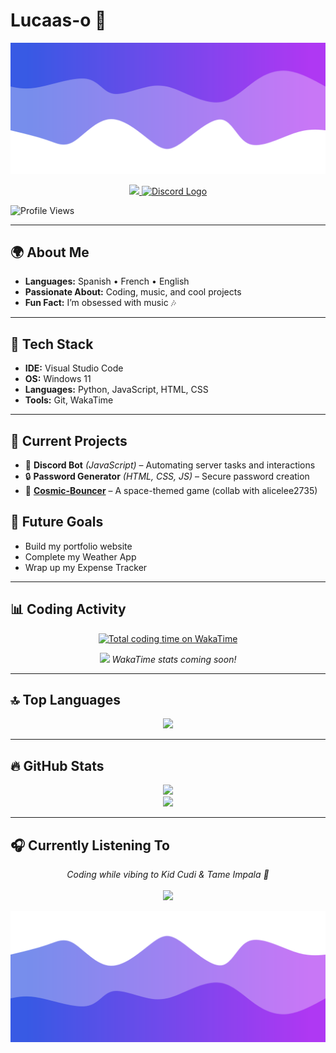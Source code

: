 # **Lucaas-o** 👋  

![Header](./1.png)  

<p align="center">
  <a href="https://github.com/Lucaas-o">
    <img src="https://img.shields.io/badge/GitHub-181717?style=for-the-badge&logo=github&logoColor=white" />
  </a>
  <a href="https://discord.gg/c3eDfu6xw7">
    <img src="https://img.shields.io/badge/Discord-5865F2?style=for-the-badge&logo=discord&logoColor=white" alt="Discord Logo" />
  </a>
</p>  

![Profile Views](https://komarev.com/ghpvc/?username=Lucaas-o&color=blueviolet)  

---

## **🌍 About Me**  
- **Languages:** Spanish • French • English  
- **Passionate About:** Coding, music, and cool projects  
- **Fun Fact:** I’m obsessed with music 🎶  

---

## **🔧 Tech Stack**  
- **IDE:** Visual Studio Code  
- **OS:** Windows 11  
- **Languages:** Python, JavaScript, HTML, CSS  
- **Tools:** Git, WakaTime  

---

## **🚀 Current Projects**  
- 🤖 **Discord Bot** *(JavaScript)* – Automating server tasks and interactions  
- 🔒 **Password Generator** *(HTML, CSS, JS)* – Secure password creation  
- 🌌 **[Cosmic-Bouncer](https://github.com/alicelee2735/Cosmic-Bouncer)** – A space-themed game (collab with alicelee2735)  

## **🎯 Future Goals**  
- Build my portfolio website  
- Complete my Weather App  
- Wrap up my Expense Tracker  

---

## **📊 Coding Activity**  
<p align="center">
  <a href="https://wakatime.com/@lucaas_o">
    <img src="https://wakatime.com/badge/user/lucaas_o.svg" alt="Total coding time on WakaTime" />
  </a>
</p>

<p align="center">
  <img src="https://github-readme-stats.vercel.app/api/wakatime?username=lucaas_o&theme=dracula" />
  <em>WakaTime stats coming soon!</em>
</p>

---

## **🔝 Top Languages**  
<p align="center">
  <img src="https://github-readme-stats.vercel.app/api/top-langs/?username=Lucaas-o&layout=compact&theme=dracula" />
</p>  

---

## **🔥 GitHub Stats**  
<p align="center">
  <img src="https://github-readme-stats.vercel.app/api?username=Lucaas-o&show_icons=true&theme=dracula" />
  <br>
  <img src="https://github-readme-streak-stats.herokuapp.com/?user=Lucaas-o&theme=dracula" />
</p>

---

## **🎧 Currently Listening To**  
<p align="center">
  <em>Coding while vibing to Kid Cudi & Tame Impala 🎵</em>  
  <br><br>
  <a href="https://open.spotify.com/playlist/5xXqCvvy7szKrVtqeXOLie?si=CM4sa6wSQPm9gpsOTZUXjQ">
    <img src="https://img.shields.io/badge/Spotify-1DB954?style=for-the-badge&logo=spotify&logoColor=white" />
  </a>
</p>

![Footer](./2.png)  
